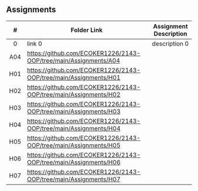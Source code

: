 ## Assignments

|  #  | Folder Link | Assignment Description |
| :-: | ----------- | ---------------------- |
|  0  | link 0      | description 0          |
| A04 | https://github.com/ECOKER1226/2143-OOP/tree/main/Assignments/A04 | |
| H01 | https://github.com/ECOKER1226/2143-OOP/tree/main/Assignments/H01 | |
| H02 | https://github.com/ECOKER1226/2143-OOP/tree/main/Assignments/H02 | |
| H03 | https://github.com/ECOKER1226/2143-OOP/tree/main/Assignments/H03 | |
| H04 | https://github.com/ECOKER1226/2143-OOP/tree/main/Assignments/H04 | |
| H05 | https://github.com/ECOKER1226/2143-OOP/tree/main/Assignments/H05 | |
| H06 | https://github.com/ECOKER1226/2143-OOP/tree/main/Assignments/H06 | |
| H07 | https://github.com/ECOKER1226/2143-OOP/tree/main/Assignments/H07 | |
